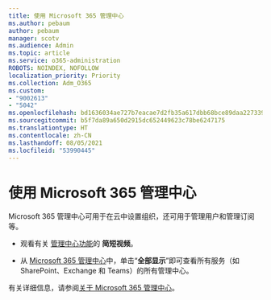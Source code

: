 ```yaml
---
title: 使用 Microsoft 365 管理中心
ms.author: pebaum
author: pebaum
manager: scotv
ms.audience: Admin
ms.topic: article
ms.service: o365-administration
ROBOTS: NOINDEX, NOFOLLOW
localization_priority: Priority
ms.collection: Adm_O365
ms.custom:
- "9002613"
- "5042"
ms.openlocfilehash: bd1636034ae727b7eacae7d2fb35a617dbb68bce89daa227339143b735f2a884
ms.sourcegitcommit: b5f7da89a650d2915dc652449623c78be6247175
ms.translationtype: HT
ms.contentlocale: zh-CN
ms.lasthandoff: 08/05/2021
ms.locfileid: "53990445"
---
```

# <a name="using-the-microsoft-365-admin-center"></a>使用 Microsoft 365 管理中心

Microsoft 365 管理中心可用于在云中设置组织，还可用于管理用户和管理订阅等。

- 观看有关 [管理中心功能](https://www.microsoft.com/videoplayer/embed/RWfvDL)的 **简短视频**。

- 从 [Microsoft 365 管理中心](https://admin.microsoft.com/AdminPortal/Home#/homepage)中，单击“**全部显示**”即可查看所有服务（如 SharePoint、Exchange 和 Teams）的所有管理中心。

有关详细信息，请参阅[关于 Microsoft 365 管理中心](https://docs.microsoft.com/microsoft-365/admin/admin-overview/about-the-admin-center)。

